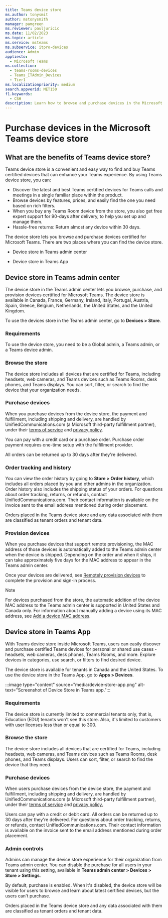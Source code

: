 ```yaml
---
title: Teams device store
ms.author: tonysmit
author: mstonysmith
manager: pamgreen
ms.reviewer: pauljuricic
ms.date: 11/02/2023
ms.topic: article
ms.service: msteams
ms.subservice: itpro-devices
audience: Admin
appliesto: 
  - Microsoft Teams
ms.collection: 
  - teams-rooms-devices
  - Teams_ITAdmin_Devices
  - Tier1
ms.localizationpriority: medium
search.appverid: MET150
f1.keywords: 
  - CSH
description: Learn how to browse and purchase devices in the Microsoft Teams device store.
---
```


# Purchase devices in the Microsoft Teams device store

## What are the benefits of Teams device store?

Teams device store is a convenient and easy way to find and buy Teams certified devices that can enhance your Teams experience. By using Teams device store, you can:

- Discover the latest and best Teams certified devices for Teams calls and meetings in a single familiar place within the product.
- Browse devices by features, prices, and easily find the one you need based on rich filters.
- When you buy any Teams Room device from the store, you also get free expert support for 90-days after delivery, to help you set up and manage them.
- Hassle-free returns: Return almost any device within 30 days.

The device store lets you browse and purchase devices certified for Microsoft Teams. There are two places where you can find the device store.

- Device store in Teams admin center

- Device store in Teams App

## Device store in Teams admin center

The device store in the Teams admin center lets you browse, purchase, and provision devices certified for Microsoft Teams. The device store is available in Canada, France, Germany, Ireland, Italy, Portugal, Austria, Spain, Greece, Belgium, Netherlands, the United States, and the United Kingdom.

To use the devices store in the Teams admin center, go to  **Devices > Store**.

### Requirements

To use the device store, you need to be a Global admin, a Teams admin, or a Teams device admin.

### Browse the store

The device store includes all devices that are certified for Teams, including headsets, web cameras, and Teams devices such as Teams Rooms, desk phones, and Teams displays. You can sort, filter, or search to find the device that your organization needs.

### Purchase devices

When you purchase devices from the device store, the payment and fulfillment, including shipping and delivery, are handled by UnifiedCommunications.com (a Microsoft third-party fulfillment partner), under their [terms of service](https://unifiedcommunications.com/docs/teams-marketplace/en-US/terms-of-service) and [privacy policy](https://unifiedcommunications.com/docs/teams-marketplace/en-US/privacy-policy).

You can pay with a credit card or a purchase order. Purchase order payment requires one-time setup with the fulfillment provider.

All orders can be returned up to 30 days after they're delivered.

### Order tracking and history

You can view the order history by going to **Store > Order history**, which includes all orders placed by you and other admins in the organization. Order history also includes the shipping status of your orders. For questions about order tracking, returns, or refunds, contact UnifiedCommunications.com. Their contact information is available on the invoice sent to the email address mentioned during order placement.

Orders placed in the Teams device store and any data associated with them are classified as tenant orders and tenant data.

### Provision devices

When you purchase devices that support remote provisioning, the MAC address of those devices is automatically added to the Teams admin center when the device is shipped. Depending on the order and when it ships, it can take approximately five days for the MAC address to appear in the Teams admin center.

Once your devices are delivered, see [Remotely provision devices](remote-provision-remote-login.md#generate-a-verification-code) to complete the provision and sign-in process.

> [!NOTE]
> For devices purchased from the store, the automatic addition of the device MAC address to the Teams admin center is supported in United States and Canada only. For information about manually adding a device using its MAC address, see [Add a device MAC address](remote-provision-remote-login.md#add-a-device-mac-address).

## Device store in Teams App

With Teams device store inside Microsoft Teams, users can easily discover and purchase certified Teams devices for personal or shared use cases - headsets, web cameras, desk phones, Teams Rooms, and more. Explore devices in categories, use search, or filters to find desired device.

The device store is available for tenants in Canada and the United States. To use the device store in the Teams App, go to **Apps > Devices**.

:::image type="content" source="media/device-store-app.png" alt-text="Screenshot of Device Store in Teams app.":::

### Requirements

The device store is currently limited to commercial tenants only, that is, Education (EDU) tenants won't see this store. Also, it's limited to customers with user licenses less than or equal to 300.

### Browse the store

The device store includes all devices that are certified for Teams, including headsets, web cameras, and Teams devices such as Teams Rooms, desk phones, and Teams displays. Users can sort, filter, or search to find the device that they need.

### Purchase devices

When users purchase devices from the device store, the payment and fulfillment, including shipping and delivery, are handled by UnifiedCommunications.com (a Microsoft third-party fulfillment partner), under their [terms of service](https://unifiedcommunications.com/docs/teams-marketplace/en-US/terms-of-service) and [privacy policy.](https://unifiedcommunications.com/docs/teams-marketplace/en-US/privacy-policy)

Users can pay with a credit or debit card. All orders can be returned up to 30 days after they're delivered. For questions about order tracking, returns, or refunds, contact UnifiedCommunications.com. Their contact information is available on the invoice sent to the email address mentioned during order placement.

### Admin controls

Admins can manage the device store experience for their organization from Teams admin center. You can disable the purchase for all users in your tenant using this setting, available in **Teams admin center > Devices > Store > Settings**.

By default, purchase is enabled. When it's disabled, the device store will be visible for users to browse and learn about latest certified devices, but the users can't purchase.

Orders placed in the Teams device store and any data associated with them are classified as tenant orders and tenant data.

